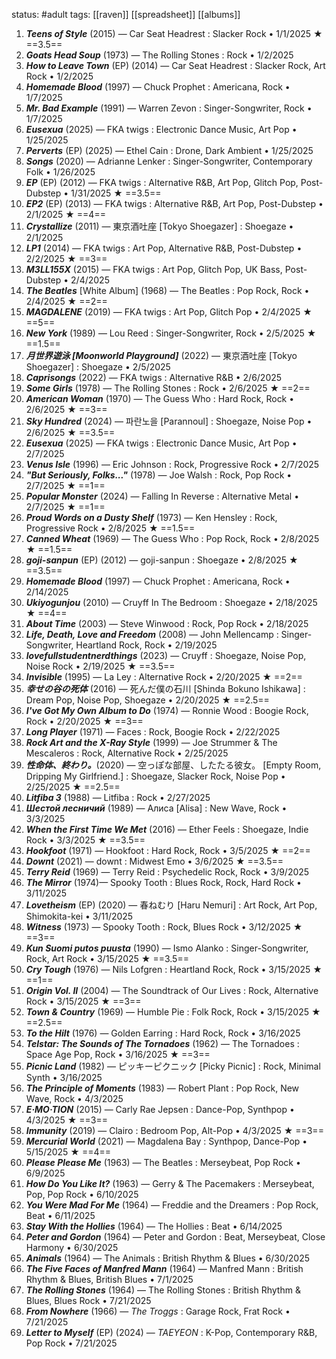 status: #adult 
tags: [[raven]] [[spreadsheet]] [[albums]] 

1. ***Teens of Style*** (2015) — Car Seat Headrest : Slacker Rock • 1/1/2025 ★ ==3.5==
2. ***Goats Head Soup*** (1973) — The Rolling Stones : Rock • 1/2/2025
3. ***How to Leave Town*** (EP) (2014) — Car Seat Headrest : Slacker Rock, Art Rock • 1/2/2025
4. ***Homemade Blood*** (1997) — Chuck Prophet : Americana, Rock • 1/7/2025
5. ***Mr. Bad Example*** (1991) — Warren Zevon : Singer-Songwriter, Rock • 1/7/2025
6. ***Eusexua*** (2025) — FKA twigs : Electronic Dance Music, Art Pop • 1/25/2025
7. ***Perverts*** (EP) (2025) — Ethel Cain : Drone, Dark Ambient • 1/25/2025
8. ***Songs*** (2020) — Adrianne Lenker : Singer-Songwriter, Contemporary Folk • 1/26/2025
9. ***EP*** (EP) (2012) — FKA twigs : Alternative R&B, Art Pop, Glitch Pop, Post-Dubstep • 1/31/2025 ★ ==3.5==
10. ***EP2*** (EP) (2013) — FKA twigs : Alternative R&B, Art Pop, Post-Dubstep • 2/1/2025 ★ ==4==
11. ***Crystallize*** (2011) — 東京酒吐座 [Tokyo Shoegazer] : Shoegaze • 2/1/2025
12. ***LP1*** (2014) — FKA twigs : Art Pop, Alternative R&B, Post-Dubstep • 2/2/2025 ★ ==3==
13. ***M3LL155X*** (2015) — FKA twigs : Art Pop, Glitch Pop, UK Bass, Post-Dubstep • 2/4/2025
14. ***The Beatles*** [White Album] (1968) — The Beatles : Pop Rock, Rock • 2/4/2025 ★ ==2==
15. ***MAGDALENE*** (2019) — FKA twigs : Art Pop, Glitch Pop • 2/4/2025 ★ ==5==
16. ***New York*** (1989) — Lou Reed : Singer-Songwriter, Rock • 2/5/2025 ★ ==1.5==
17. ***月世界遊泳 [Moonworld Playground]*** (2022) — 東京酒吐座 [Tokyo Shoegazer] : Shoegaze • 2/5/2025
18. ***Caprisongs*** (2022) — FKA twigs : Alternative R&B • 2/6/2025
19. ***Some Girls*** (1978) — The Rolling Stones : Rock • 2/6/2025 ★ ==2==
20. ***American Woman*** (1970) — The Guess Who : Hard Rock, Rock • 2/6/2025 ★ ==3==
21. ***Sky Hundred*** (2024) — 파란노을 [Parannoul] : Shoegaze, Noise Pop • 2/6/2025 ★ ==3.5==
22. ***Eusexua*** (2025) — FKA twigs : Electronic Dance Music, Art Pop • 2/7/2025
23. ***Venus Isle*** (1996) — Eric Johnson : Rock, Progressive Rock • 2/7/2025
24. ***"But Seriously, Folks..."*** (1978) — Joe Walsh : Rock, Pop Rock • 2/7/2025 ★ ==1==
25. ***Popular Monster*** (2024) — Falling In Reverse : Alternative Metal • 2/7/2025 ★ ==1==
26. ***Proud Words on a Dusty Shelf*** (1973) — Ken Hensley : Rock, Progressive Rock • 2/8/2025 ★ ==1.5==
27. ***Canned Wheat*** (1969) — The Guess Who : Pop Rock, Rock • 2/8/2025 ★ ==1.5==
28. ***goji-sanpun*** (EP) (2012) — goji-sanpun : Shoegaze • 2/8/2025 ★ ==3.5==
29. ***Homemade Blood*** (1997) — Chuck Prophet : Americana, Rock • 2/14/2025
30. ***Ukiyogunjou*** (2010) — Cruyff In The Bedroom : Shoegaze • 2/18/2025 ★ ==4==
31. ***About Time*** (2003) — Steve Winwood : Rock, Pop Rock • 2/18/2025
32. ***Life, Death, Love and Freedom*** (2008) — John Mellencamp : Singer-Songwriter, Heartland Rock, Rock • 2/19/2025
33. ***lovefullstudentnerdthings*** (2023) — Cruyff : Shoegaze, Noise Pop, Noise Rock • 2/19/2025 ★ ==3.5==
34. ***Invisible*** (1995) — La Ley : Alternative Rock • 2/20/2025 ★ ==2==
35. ***幸せの谷の死体*** (2016) — 死んだ僕の石川 [Shinda Bokuno Ishikawa] : Dream Pop, Noise Pop, Shoegaze • 2/20/2025 ★ ==2.5==
36. ***I've Got My Own Album to Do*** (1974) — Ronnie Wood : Boogie Rock, Rock • 2/20/2025 ★ ==3==
37. ***Long Player*** (1971) — Faces : Rock, Boogie Rock • 2/22/2025
38. ***Rock Art and the X-Ray Style*** (1999) — Joe Strummer & The Mescaleros : Rock, Alternative Rock • 2/25/2025
39. ***性命体、終わり。***(2020) — 空っぽな部屋、したたる彼女。 [Empty Room, Dripping My Girlfriend.] : Shoegaze, Slacker Rock, Noise Pop • 2/25/2025 ★ ==2.5==
40. ***Litfiba 3*** (1988) — Litfiba : Rock • 2/27/2025
41. ***Шестой лесничий*** (1989) — Алиса [Alisa] : New Wave, Rock • 3/3/2025
42. ***When the First Time We Met*** (2016) — Ether Feels : Shoegaze, Indie Rock • 3/3/2025 ★ ==3.5==
43. ***Hookfoot*** (1971) — Hookfoot : Hard Rock, Rock • 3/5/2025 ★ ==2==
44. ***Downt*** (2021) — downt : Midwest Emo • 3/6/2025 ★ ==3.5==
45. ***Terry Reid*** (1969) — Terry Reid : Psychedelic Rock, Rock • 3/9/2025
46. ***The Mirror*** (1974)—  Spooky Tooth : Blues Rock, Rock, Hard Rock • 3/11/2025
47. ***Lovetheism*** (EP) (2020) — 春ねむり [Haru Nemuri] : Art Rock, Art Pop, Shimokita-kei • 3/11/2025
48. ***Witness*** (1973) — Spooky Tooth : Rock, Blues Rock • 3/12/2025 ★ ==3==
49. ***Kun Suomi putos puusta*** (1990) — Ismo Alanko : Singer-Songwriter, Rock, Art Rock • 3/15/2025 ★ ==3.5==
50. ***Cry Tough*** (1976) — Nils Lofgren : Heartland Rock, Rock • 3/15/2025 ★ ==1==
51. ***Origin Vol. II*** (2004) —  The Soundtrack of Our Lives : Rock, Alternative Rock • 3/15/2025 ★ ==3==
52. ***Town & Country*** (1969) — Humble Pie : Folk Rock, Rock • 3/15/2025 ★ ==2.5==
53. ***To the Hilt*** (1976) — Golden Earring : Hard Rock, Rock • 3/16/2025
54. ***Telstar: The Sounds of The Tornadoes*** (1962) — The Tornadoes : Space Age Pop, Rock • 3/16/2025 ★ ==3==
55. ***Picnic Land*** (1982) — ピッキーピクニック [Picky Picnic] : Rock, Minimal Synth • 3/16/2025
56. ***The Principle of Moments*** (1983) — Robert Plant : Pop Rock, New Wave, Rock • 4/3/2025
57. ***E·MO·TION*** (2015) — Carly Rae Jepsen : Dance-Pop, Synthpop • 4/3/2025 ★ ==3==
58. ***Immunity*** (2019) — Clairo : Bedroom Pop, Alt-Pop • 4/3/2025 ★ ==3==
59. ***Mercurial World*** (2021) — Magdalena Bay : Synthpop, Dance-Pop • 5/15/2025 ★ ==4==
60. ***Please Please Me*** (1963) — The Beatles : Merseybeat, Pop Rock • 6/9/2025 
61. ***How Do You Like It?*** (1963) — Gerry & The Pacemakers : Merseybeat, Pop, Pop Rock • 6/10/2025
62. ***You Were Mad For Me*** (1964) — Freddie and the Dreamers : Pop Rock, Beat • 6/11/2025
63. ***Stay With the Hollies*** (1964) — The Hollies : Beat • 6/14/2025
64. ***Peter and Gordon*** (1964) — Peter and Gordon : Beat, Merseybeat, Close Harmony • 6/30/2025
65. ***Animals*** (1964) — The Animals : British Rhythm & Blues • 6/30/2025 
66. ***The Five Faces of Manfred Mann*** (1964) — Manfred Mann : British Rhythm & Blues, British Blues • 7/1/2025
67. ***The Rolling Stones*** (1964) — The Rolling Stones : British Rhythm & Blues, Blues Rock • 7/21/2025
68. ***From Nowhere*** (1966) — *The Troggs* : Garage Rock, Frat Rock • 7/21/2025
69. ***Letter to Myself*** (EP) (2024) — *TAEYEON* : K-Pop, Contemporary R&B, Pop Rock • 7/21/2025